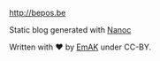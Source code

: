 http://bepos.be

Static blog generated with [Nanoc](http://nanoc.ws/)

Written with ♥ by [EmAK](http://twitter.com/em_hack) under CC-BY.
